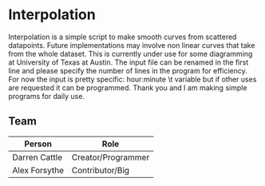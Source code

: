 Interpolation
=============

Interpolation is a simple script to make smooth curves from scattered datapoints.
Future implementations may involve non linear curves that take from the whole dataset.
This is currently under use for some diagramming at University of Texas at Austin.
The input file can be renamed in the first line and please specify the number of lines in the program for efficiency.
For now the input is pretty specific: hour:minute \t variable
but if other uses are requested it can be programmed.
Thank you and I am making simple programs for daily use.

Team
---
Person | Role
--- | ---
Darren Cattle | Creator/Programmer
Alex Forsythe | Contributor/Big
